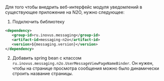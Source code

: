 Для того чтобы внедрить веб-интерфейс модуля уведомлений в существующее
приложение на N2O, нужно следующее:

1. Подключить библиотеку
```xml
<dependency>
   <group-id>ru.inovus.messaging</group-id>
   <artifact-id>messaging-n2o</artifact-id>
   <version>${messaging.version}</version>
</dependency>
```
2. Добавить spring bean с классом `ru.inovus.messaging.n2o.UserMessageViewPageNameBinder`.
Он нужен, чтобы на странице просмотра сообщения можно было динамически строить название страницы.